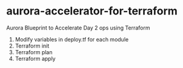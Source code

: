# aurora-accelerator-for-terraform
Aurora Blueprint to Accelerate Day 2 ops using Terraform

1. Modify variables in deploy.tf for each module 
2. Terraform init 
3. Terraform plan 
4. Terraform apply 
